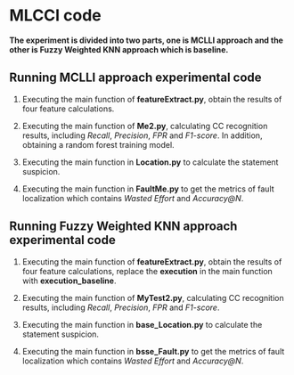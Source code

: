 # MLCCI code

**The experiment is divided into two parts, one is MCLLI approach and the other is Fuzzy Weighted KNN approach which is baseline.**

## Running MCLLI approach experimental code

1. Executing the main function of **featureExtract.py**, obtain the results of four feature calculations.

2. Executing the main function of **Me2.py**, calculating CC recognition results, including *Recall*, *Precision*, *FPR* and *F1-score*. In addition, obtaining a random forest training model.

3. Executing the main function in **Location.py** to calculate the statement suspicion.

4. Executing the main function in **FaultMe.py** to get the metrics of fault localization which contains *Wasted Effort* and *Accuracy@N*.


## Running Fuzzy Weighted KNN approach experimental code

1. Executing the main function of **featureExtract.py**, obtain the results of four feature calculations, replace the **execution** in the main function with **execution_baseline**.

2. Executing the main function of **MyTest2.py**, calculating CC recognition results, including *Recall*, *Precision*, *FPR* and *F1-score*.

3. Executing the main function in **base_Location.py** to calculate the statement suspicion.

4. Executing the main function in **bsse_Fault.py** to get the metrics of fault localization which contains *Wasted Effort* and *Accuracy@N*.
